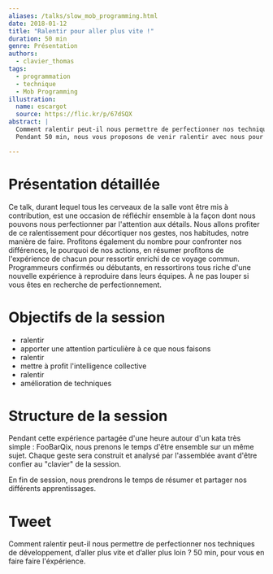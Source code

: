 ```yaml
---
aliases: /talks/slow_mob_programming.html
date: 2018-01-12
title: "Ralentir pour aller plus vite !"
duration: 50 min
genre: Présentation
authors:
  - clavier_thomas
tags:
  - programmation
  - technique
  - Mob Programming
illustration:
  name: escargot
  source: https://flic.kr/p/67dSQX
abstract: |
  Comment ralentir peut-il nous permettre de perfectionner nos techniques de développement, d'aller plus vite et d'aller plus loin ?
  Pendant 50 min, nous vous proposons de venir ralentir avec nous pour apprendre à nous perfectionner dans l'attention aux détails, l'apprentissage de l'absence de gaspillage, prendre conscience de mauvais réflexes et de certains raccourcis que l'on pratique trop souvent.

---
```


# Présentation détaillée

Ce talk, durant lequel tous les cerveaux de la salle vont être mis à contribution, est une occasion de réfléchir ensemble à la façon dont nous pouvons nous perfectionner par l'attention aux détails. Nous allons profiter de ce ralentissement pour décortiquer nos gestes, nos habitudes, notre manière de faire. Profitons également du nombre pour confronter nos différences, le pourquoi de nos actions, en résumer profitons de l'expérience de chacun pour ressortir enrichi de ce voyage commun.
Programmeurs confirmés ou débutants, en ressortirons tous riche d'une nouvelle expérience à reproduire dans leurs équipes. À ne pas louper si vous êtes en recherche de perfectionnement.

# Objectifs de la session

- ralentir
- apporter une attention particulière à ce que nous faisons
- ralentir
- mettre à profit l'intelligence collective
- ralentir
- amélioration de techniques

# Structure de la session

Pendant cette expérience partagée d'une heure autour d'un kata très simple : FooBarQix, nous prenons le temps d'être ensemble sur un même sujet.
Chaque geste sera construit et analysé par l'assemblée avant d'être confier au "clavier" de la session.

En fin de session, nous prendrons le temps de résumer et partager nos différents apprentissages.

# Tweet

Comment ralentir peut-il nous permettre de perfectionner nos techniques de développement, d’aller plus vite et d’aller plus loin ? 50 min, pour vous en faire faire l'éxpérience.
